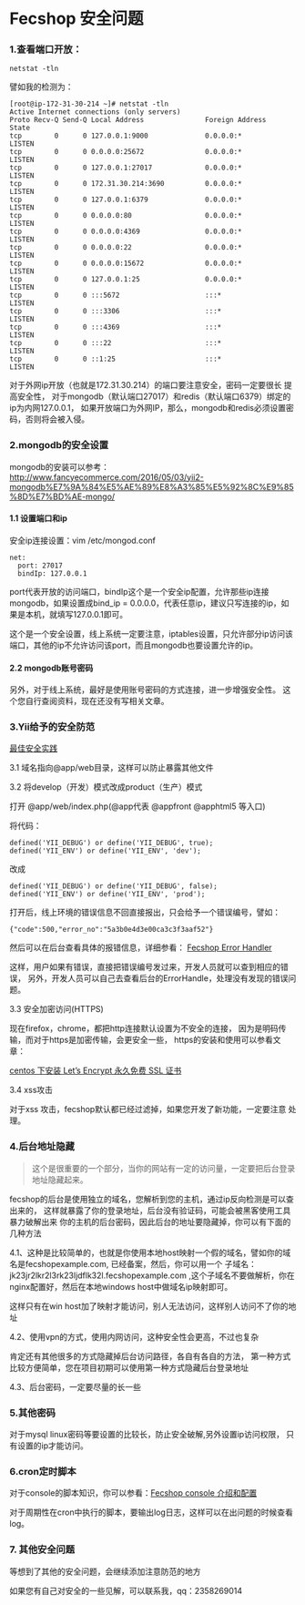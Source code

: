 Fecshop 安全问题
===============

### 1.查看端口开放：

```
netstat -tln
```

譬如我的检测为：

```
[root@ip-172-31-30-214 ~]# netstat -tln
Active Internet connections (only servers)
Proto Recv-Q Send-Q Local Address               Foreign Address             State      
tcp        0      0 127.0.0.1:9000              0.0.0.0:*                   LISTEN      
tcp        0      0 0.0.0.0:25672               0.0.0.0:*                   LISTEN      
tcp        0      0 127.0.0.1:27017             0.0.0.0:*                   LISTEN      
tcp        0      0 172.31.30.214:3690          0.0.0.0:*                   LISTEN      
tcp        0      0 127.0.0.1:6379              0.0.0.0:*                   LISTEN      
tcp        0      0 0.0.0.0:80                  0.0.0.0:*                   LISTEN      
tcp        0      0 0.0.0.0:4369                0.0.0.0:*                   LISTEN      
tcp        0      0 0.0.0.0:22                  0.0.0.0:*                   LISTEN      
tcp        0      0 0.0.0.0:15672               0.0.0.0:*                   LISTEN      
tcp        0      0 127.0.0.1:25                0.0.0.0:*                   LISTEN      
tcp        0      0 :::5672                     :::*                        LISTEN      
tcp        0      0 :::3306                     :::*                        LISTEN      
tcp        0      0 :::4369                     :::*                        LISTEN      
tcp        0      0 :::22                       :::*                        LISTEN      
tcp        0      0 ::1:25                      :::*                        LISTEN      

```

对于外网ip开放（也就是172.31.30.214）的端口要注意安全，密码一定要很长
提高安全性，
对于mongodb（默认端口27017）和redis（默认端口6379）绑定的ip为内网127.0.0.1，
如果开放端口为外网IP，那么，mongodb和redis必须设置密码，否则将会被入侵。


### 2.mongodb的安全设置

mongodb的安装可以参考：http://www.fancyecommerce.com/2016/05/03/yii2-mongodb%E7%9A%84%E5%AE%89%E8%A3%85%E5%92%8C%E9%85%8D%E7%BD%AE-mongo/


#### 1.1 设置端口和ip

安全ip连接设置：vim /etc/mongod.conf

```
net:
  port: 27017
  bindIp: 127.0.0.1
```

port代表开放的访问端口，bindIp这个是一个安全ip配置，允许那些ip连接mongodb，如果设置成bind_ip = 0.0.0.0，代表任意ip，建议只写连接的ip，如果是本机，就填写127.0.0.1即可。

这个是一个安全设置，线上系统一定要注意，iptables设置，只允许部分ip访问该端口，其他的ip不允许访问该port，而且mongodb也要设置允许的ip。

#### 2.2 mongodb账号密码

另外，对于线上系统，最好是使用账号密码的方式连接，进一步增强安全性。
这个您自行查阅资料，现在还没有写相关文章。


### 3.Yii给予的安全防范

[最佳安全实践](http://www.yiichina.com/doc/guide/2.0/security-best-practices)

3.1 域名指向@app/web目录，这样可以防止暴露其他文件

3.2 将develop（开发）模式改成product（生产）模式

打开 @app/web/index.php(@app代表  @appfront  @apphtml5 等入口)

将代码：

```
defined('YII_DEBUG') or define('YII_DEBUG', true);
defined('YII_ENV') or define('YII_ENV', 'dev');
```

改成

```
defined('YII_DEBUG') or define('YII_DEBUG', false);
defined('YII_ENV') or define('YII_ENV', 'prod');
```

打开后，线上环境的错误信息不回直接报出，只会给予一个错误编号，譬如：

```
{"code":500,"error_no":"5a3b0e4d3e00ca3c3f3aaf52"}
```

然后可以在后台查看具体的报错信息，详细参看：
[Fecshop Error Handler ](fecshop_error_handler.md)

这样，用户如果有错误，直接把错误编号发过来，开发人员就可以查到相应的错误，
另外，开发人员可以自己去查看后台的ErrorHandle，处理没有发现的错误问题。

3.3 安全加密访问(HTTPS) 

现在firefox，chrome，都把http连接默认设置为不安全的连接，
因为是明码传输，而对于https是加密传输，会更安全一些，
https的安装和使用可以参看文章：

[centos 下安装 Let’s Encrypt 永久免费 SSL 证书](http://www.fancyecommerce.com/2017/04/07/centos-%e4%b8%8b%e5%ae%89%e8%a3%85-lets-encrypt-%e6%b0%b8%e4%b9%85%e5%85%8d%e8%b4%b9-ssl-%e8%af%81%e4%b9%a6/)


3.4 xss攻击

对于xss 攻击，fecshop默认都已经过滤掉，如果您开发了新功能，一定要注意
处理。

### 4.后台地址隐藏

> 这个是很重要的一个部分，当你的网站有一定的访问量，一定要把后台登录地址隐藏起来。

fecshop的后台是使用独立的域名，您解析到您的主机，通过ip反向检测是可以查出来的，
这样就暴露了你的登录地址，后台没有验证码，可能会被黑客使用工具暴力破解出来
你的主机的后台密码，因此后台的地址要隐藏掉，你可以有下面的几种方法


4.1、这种是比较简单的，也就是你使用本地host映射一个假的域名，譬如你的域名是fecshopexample.com,
已经备案，然后，你可以用一个 子域名：   jk23jr2lkr2l3rk23ljdflk32l.fecshopexample.com
,这个子域名不要做解析，你在nginx配置好，然后在本地windows host中做域名ip映射即可。

这样只有在win host加了映射才能访问，别人无法访问，这样别人访问不了你的地址

4.2、使用vpn的方式，使用内网访问，这种安全性会更高，不过也复杂

肯定还有其他很多的方式隐藏掉后台访问路径，各自有各自的方法，
第一种方式比较方便简单，您在项目初期可以使用第一种方式隐藏后台登录地址


4.3、后台密码，一定要尽量的长一些

### 5.其他密码

对于mysql linux密码等要设置的比较长，防止安全破解,另外设置ip访问权限，
只有设置的ip才能访问。

### 6.cron定时脚本

对于console的脚本知识，你可以参看：[Fecshop console 介绍和配置](http://www.fecshop.com/doc/fecshop-guide/develop/cn-1.0/guide-fecshop-console-about.html)

对于周期性在cron中执行的脚本，要输出log日志，这样可以在出问题的时候查看log。

### 7. 其他安全问题

等想到了其他的安全问题，会继续添加注意防范的地方

如果您有自己对安全的一些见解，可以联系我，qq：2358269014
